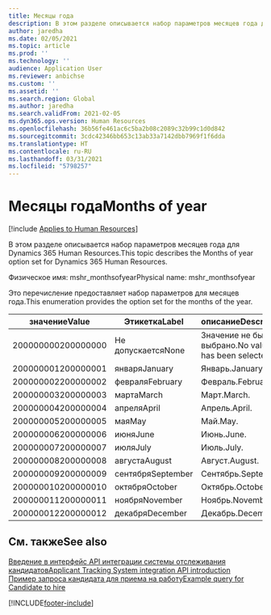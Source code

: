 ```yaml
---
title: Месяцы года
description: В этом разделе описывается набор параметров месяцев года для Dynamics 365 Human Resources.
author: jaredha
ms.date: 02/05/2021
ms.topic: article
ms.prod: ''
ms.technology: ''
audience: Application User
ms.reviewer: anbichse
ms.custom: ''
ms.assetid: ''
ms.search.region: Global
ms.author: jaredha
ms.search.validFrom: 2021-02-05
ms.dyn365.ops.version: Human Resources
ms.openlocfilehash: 36b56fe461ac6c5ba2b08c2089c32b99c1d0d842
ms.sourcegitcommit: 3cdc42346bb653c13ab33a7142dbb7969f1f6dda
ms.translationtype: HT
ms.contentlocale: ru-RU
ms.lasthandoff: 03/31/2021
ms.locfileid: "5798257"
---
```

# <a name="months-of-year"></a><span data-ttu-id="a2625-103">Месяцы года</span><span class="sxs-lookup"><span data-stu-id="a2625-103">Months of year</span></span>

[!include [Applies to Human Resources](../includes/applies-to-hr.md)]

<span data-ttu-id="a2625-104">В этом разделе описывается набор параметров месяцев года для Dynamics 365 Human Resources.</span><span class="sxs-lookup"><span data-stu-id="a2625-104">This topic describes the Months of year option set for Dynamics 365 Human Resources.</span></span>

<span data-ttu-id="a2625-105">Физическое имя: mshr_monthsofyear</span><span class="sxs-lookup"><span data-stu-id="a2625-105">Physical name: mshr_monthsofyear</span></span>

<span data-ttu-id="a2625-106">Это перечисление предоставляет набор параметров для месяцев года.</span><span class="sxs-lookup"><span data-stu-id="a2625-106">This enumeration provides the option set for the months of the year.</span></span>

| <span data-ttu-id="a2625-107">значение</span><span class="sxs-lookup"><span data-stu-id="a2625-107">Value</span></span> | <span data-ttu-id="a2625-108">Этикетка</span><span class="sxs-lookup"><span data-stu-id="a2625-108">Label</span></span> | <span data-ttu-id="a2625-109">описание</span><span class="sxs-lookup"><span data-stu-id="a2625-109">Description</span></span> |
| --- | --- | --- |
| <span data-ttu-id="a2625-110">200000000</span><span class="sxs-lookup"><span data-stu-id="a2625-110">200000000</span></span> | <span data-ttu-id="a2625-111">Не допускается</span><span class="sxs-lookup"><span data-stu-id="a2625-111">None</span></span> | <span data-ttu-id="a2625-112">Значение не было выбрано.</span><span class="sxs-lookup"><span data-stu-id="a2625-112">No value has been selected.</span></span> |
| <span data-ttu-id="a2625-113">200000001</span><span class="sxs-lookup"><span data-stu-id="a2625-113">200000001</span></span> | <span data-ttu-id="a2625-114">января</span><span class="sxs-lookup"><span data-stu-id="a2625-114">January</span></span> | <span data-ttu-id="a2625-115">Январь.</span><span class="sxs-lookup"><span data-stu-id="a2625-115">January.</span></span> |
| <span data-ttu-id="a2625-116">200000002</span><span class="sxs-lookup"><span data-stu-id="a2625-116">200000002</span></span> | <span data-ttu-id="a2625-117">февраля</span><span class="sxs-lookup"><span data-stu-id="a2625-117">February</span></span> | <span data-ttu-id="a2625-118">Февраль.</span><span class="sxs-lookup"><span data-stu-id="a2625-118">February.</span></span> |
| <span data-ttu-id="a2625-119">200000003</span><span class="sxs-lookup"><span data-stu-id="a2625-119">200000003</span></span> | <span data-ttu-id="a2625-120">марта</span><span class="sxs-lookup"><span data-stu-id="a2625-120">March</span></span> | <span data-ttu-id="a2625-121">Март.</span><span class="sxs-lookup"><span data-stu-id="a2625-121">March.</span></span> |
| <span data-ttu-id="a2625-122">200000004</span><span class="sxs-lookup"><span data-stu-id="a2625-122">200000004</span></span> | <span data-ttu-id="a2625-123">апреля</span><span class="sxs-lookup"><span data-stu-id="a2625-123">April</span></span> | <span data-ttu-id="a2625-124">Апрель.</span><span class="sxs-lookup"><span data-stu-id="a2625-124">April.</span></span> |
| <span data-ttu-id="a2625-125">200000005</span><span class="sxs-lookup"><span data-stu-id="a2625-125">200000005</span></span> | <span data-ttu-id="a2625-126">мая</span><span class="sxs-lookup"><span data-stu-id="a2625-126">May</span></span> | <span data-ttu-id="a2625-127">Май.</span><span class="sxs-lookup"><span data-stu-id="a2625-127">May.</span></span> |
| <span data-ttu-id="a2625-128">200000006</span><span class="sxs-lookup"><span data-stu-id="a2625-128">200000006</span></span> | <span data-ttu-id="a2625-129">июня</span><span class="sxs-lookup"><span data-stu-id="a2625-129">June</span></span> | <span data-ttu-id="a2625-130">Июнь.</span><span class="sxs-lookup"><span data-stu-id="a2625-130">June.</span></span> |
| <span data-ttu-id="a2625-131">200000007</span><span class="sxs-lookup"><span data-stu-id="a2625-131">200000007</span></span> | <span data-ttu-id="a2625-132">июля</span><span class="sxs-lookup"><span data-stu-id="a2625-132">July</span></span> | <span data-ttu-id="a2625-133">Июль.</span><span class="sxs-lookup"><span data-stu-id="a2625-133">July.</span></span> |
| <span data-ttu-id="a2625-134">200000008</span><span class="sxs-lookup"><span data-stu-id="a2625-134">200000008</span></span> | <span data-ttu-id="a2625-135">августа</span><span class="sxs-lookup"><span data-stu-id="a2625-135">August</span></span> | <span data-ttu-id="a2625-136">Август.</span><span class="sxs-lookup"><span data-stu-id="a2625-136">August.</span></span> |
| <span data-ttu-id="a2625-137">200000009</span><span class="sxs-lookup"><span data-stu-id="a2625-137">200000009</span></span> | <span data-ttu-id="a2625-138">сентября</span><span class="sxs-lookup"><span data-stu-id="a2625-138">September</span></span> | <span data-ttu-id="a2625-139">Сентябрь.</span><span class="sxs-lookup"><span data-stu-id="a2625-139">September.</span></span> |
| <span data-ttu-id="a2625-140">200000010</span><span class="sxs-lookup"><span data-stu-id="a2625-140">200000010</span></span> | <span data-ttu-id="a2625-141">октября</span><span class="sxs-lookup"><span data-stu-id="a2625-141">October</span></span> | <span data-ttu-id="a2625-142">Октябрь.</span><span class="sxs-lookup"><span data-stu-id="a2625-142">October.</span></span> |
| <span data-ttu-id="a2625-143">200000011</span><span class="sxs-lookup"><span data-stu-id="a2625-143">200000011</span></span> | <span data-ttu-id="a2625-144">ноября</span><span class="sxs-lookup"><span data-stu-id="a2625-144">November</span></span> | <span data-ttu-id="a2625-145">Ноябрь.</span><span class="sxs-lookup"><span data-stu-id="a2625-145">November.</span></span> |
| <span data-ttu-id="a2625-146">200000012</span><span class="sxs-lookup"><span data-stu-id="a2625-146">200000012</span></span> | <span data-ttu-id="a2625-147">декабря</span><span class="sxs-lookup"><span data-stu-id="a2625-147">December</span></span> | <span data-ttu-id="a2625-148">Декабрь.</span><span class="sxs-lookup"><span data-stu-id="a2625-148">December.</span></span> |

## <a name="see-also"></a><span data-ttu-id="a2625-149">См. также</span><span class="sxs-lookup"><span data-stu-id="a2625-149">See also</span></span>

[<span data-ttu-id="a2625-150">Введение в интерфейс API интеграции системы отслеживания кандидатов</span><span class="sxs-lookup"><span data-stu-id="a2625-150">Applicant Tracking System integration API introduction</span></span>](hr-admin-integration-ats-api-introduction.md)<br>
[<span data-ttu-id="a2625-151">Пример запроса кандидата для приема на работу</span><span class="sxs-lookup"><span data-stu-id="a2625-151">Example query for Candidate to hire</span></span>](hr-admin-integration-ats-api-candidate-to-hire-example-query.md)


[!INCLUDE[footer-include](../includes/footer-banner.md)]